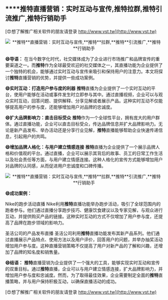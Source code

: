 ## ****推特**直播营销：实时互动与宣传,**推特**拉群,**推特**引流推广,**推特**行销助手**

[😍想了解推广相关软件的朋友请登录 http://www.vst.tw](http://www.vst.tw)

 <center><img src="https://vst.tw/MP4/tuiguang/png/8.png" alt="**推特**直播营销：实时互动与宣传,**推特**拉群,**推特**引流推广,**推特**行销助手"></center>

**😄导语：**
在当今数字化时代，社交媒体成为了企业进行市场推广和品牌宣传的重要渠道之一。而**推特**作为全球最受欢迎的社交媒体之一，其直播功能为企业提供了一个独特的机会，能够通过实时互动与宣传来吸引和保持用户的注意力。本文将探讨**推特**直播营销的优势，并提供一些成功案例。

**😄实时互动：打造用户参与度的利器**
**推特**直播为企业提供了一个实时互动的平台，使用户能够在活动或事件发生时立即参与其中。通过直播视频，企业可以与观众实时互动，回答问题、提供解释、分享见解或者展示产品。这种实时互动不仅能够提高用户的参与度，还能够增加用户对品牌的忠诚度。

**😄扩大品牌影响力：直击目标受众**
**推特**作为一个全球性平台，拥有庞大的用户群体。通过直播功能，企业可以直击目标受众，传达品牌信息并扩大品牌影响力。无论是新产品发布、举办活动还是分享行业见解，**推特**直播能够帮助企业快速传递信息，引起用户的共鸣。

**😄增加品牌人格化：与用户建立情感连接**
**推特**直播为企业提供了一个展示品牌人格和价值观的平台。通过直播，企业可以展示其背后的故事、员工的日常工作生活以及社会责任等方面，与用户建立情感连接。这种人格化的宣传方式能够增加用户对品牌的认同感，从而促进用户忠诚度和口碑传播。

 <center><img src="https://vst.tw/MP4/tuiguang/png/1.png" alt="**推特**直播营销：实时互动与宣传,**推特**拉群,**推特**引流推广,**推特**行销助手"></center>

**😄成功案例：**

Nike的跑步活动直播
Nike利用**推特**直播功能举办跑步活动，吸引了全球范围内的跑者参与。他们通过直播分享跑步技巧、健康饮食建议以及专家见解，与观众进行互动，并提供购买产品的链接。这种实时互动的方式不仅增加了用户参与度，还提高了品牌在跑步领域的影响力。

圣洁公司的产品发布直播
圣洁公司利用**推特**直播功能发布其新产品系列。他们通过直播展示产品特点、使用方法以及用户评价，回答用户的问题，并举办抽奖活动增加用户参与度。这种直播营销策略不仅提高了用户对新产品的了解和兴趣，还增加了品牌的知名度和销售量。

**😄结语：**
**推特**直播营销为企业提供了一个强大的工具，能够实现实时互动和宣传的双重目标。通过**推特**直播，企业可以与用户建立情感连接，扩大品牌影响力，并增加用户参与度和忠诚度。然而，为了取得最佳效果，企业需要制定全面的**推特**直播策略，并与用户保持积极互动，以确保直播活动的成功。

[😍想了解推广相关软件的朋友请登录 http://www.vst.tw](http://www.vst.tw)



